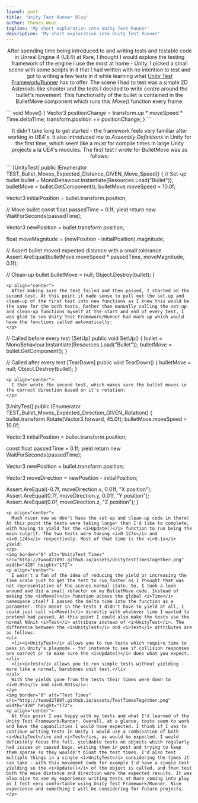 ```yaml
---
layout: post
title: 'Unity Test Runner Blog'
author: Thomas Wood
tagline: 'My short exploration into Unity Test Runner'
description: 'My short exploration into Unity Test Runner'
---
```


<p align="center">
  After spending time being introduced to and writing tests and testable code in Unreal Engine 4 (UE4) at Rare, I thought I would explore the testing framework of the engine I use the most at home - Unity. I picked a small scene with some scripts in it that I had written with no intention to test and got to writing a few tests in it while learning what <a href="https://docs.unity3d.com/Packages/com.unity.test-framework@1.1/manual/index.html" rel="Unity Test Framework/Runner">Unity Test Framework/Runner</a> has to offer. The scene I had to test was a simple 2D Asteroids-like shooter and the tests I decided to write centre around the bullet's movement. This functionality of the bullet is contained in the BulletMove component which runs this <i>Move()</i> function every frame:
</p>
```
void Move()
{
  Vector3 positionChange = transform.up * moveSpeed * Time.deltaTime;
  transform.position += positionChange;
}
```
<p align="center">
  It didn't take long to get started - the framework feels very familiar after working in UE4's. It also introduced me to <i>Assembly Definitions</i> in Unity for the first time, which seem like a must for compile times in large Unity projects a la UE4's modules. The first test I wrote for BulletMove was as follows:
</p>
```
[UnityTest]
public IEnumerator TEST_Bullet_Moves_Expected_Distance_GIVEN_Move_Speed()
{
  // Set-up bullet
  bullet = MonoBehaviour.Instantiate(Resources.Load<GameObject>("Bullet"));
  bulletMove = bullet.GetComponent<BulletMove>();
  bulletMove.moveSpeed = 10.0f;
      
  Vector3 initialPosition = bullet.transform.position;

  // Move bullet
  const float passedTime = 0.1f;
  yield return new WaitForSeconds(passedTime);
      
  Vector3 newPosition = bullet.transform.position;

  float moveMagnitude = (newPosition - initialPosition).magnitude;

  // Assert bullet moved expected distance with a small tolerance
  Assert.AreEqual(bulletMove.moveSpeed * passedTime, moveMagnitude, 0.1f);
            
  // Clean-up bullet
  bulletMove = null;
  Object.Destroy(bullet);
}
```
<p align="center">
  After making sure the test failed and then passed, I started on the second test. At this point it made sense to pull out the set-up and clean-up of the first test into new functions as I knew this would be the same for the both tests. Rather than manually calling the set-up and clean-up functions myself at the start and end of every test, I was glad to see Unity Test Framework/Runner had mark-up which would have the functions called automatically:
</p>
```
// Called before every test
[SetUp]
public void SetUp()
{
  bullet = MonoBehaviour.Instantiate(Resources.Load<GameObject>("Bullet"));
  bulletMove = bullet.GetComponent<BulletMove>();
}

// Called after every test
[TearDown]
public void TearDown()
{
  bulletMove = null;
  Object.Destroy(bullet);
}
```
<p align="center">
  I then wrote the second test, which makes sure the bullet moves in the correct direction based on it's rotation:
</p>
```
[UnityTest]
public IEnumerator TEST_Bullet_Moves_Expected_Direction_GIVEN_Rotation()
{
  bullet.transform.Rotate(Vector3.forward, 45.0f);
  bulletMove.moveSpeed = 10.0f;

  Vector3 initialPosition = bullet.transform.position;

  const float passedTime = 0.1f;
  yield return new WaitForSeconds(passedTime);

  Vector3 newPosition = bullet.transform.position;

  Vector3 moveDirection = newPosition - initialPosition;
            
  Assert.AreEqual(-0.7f, moveDirection.x, 0.01f, "X position");
  Assert.AreEqual(0.7f, moveDirection.y, 0.01f, "Y position");
  Assert.AreEqual(0.0f, moveDirection.z, "Z position");
}
```
<p align="center">
  Much nicer now we don't have the set-up and clean-up code in there! At this point the tests were taking longer than I'd like to complete, with having to yield for the <i>Update()</i> function to run being the main culprit. The two tests were taking <i>0.127s</i> and <i>0.124s</i> respectively. Most of that time is the <i>0.1s</i> yield:
</p>
<img border="0" alt="UnityTest Times" src="http://twood27897.github.io/assets/UnityTestTimesTogether.png" width="428" height="172">
<p align="center">
  I wasn't a fan of the idea of reducing the yield or increasing the time scale just to get the test to run faster as I thought that was not representative of the scenes normal state. So, I took a look around and did a small refactor on my BulletMove code. Instead of making the <i>Move()</i> function access the global <i>Time</i> namespace itself I passed the delta time into the function as a parameter. This meant in the tests I didn't have to yield at all, I could just call <i>Move()</i> directly with whatever time I wanted to pretend had passed. At this point I could also make the tests use the normal NUnit <i>Test</i> attribute instead of <i>UnityTest</i>. The difference between the <i>UnityTest</i> and <i>Test</i> attributes are as follows: 
<ul>
  <li><i>UnityTest</i> allows you to run tests which require time to pass in Unity's playmode - for instance to see if collision responses are correct or to make sure the <i>Update()</i> does what you expect.</li>
  <li><i>Test</i> allows you to run simple tests without yielding - more like a normal, barebones unit test.</li>
</ul> 
  With the yields gone from the tests their times were down to <i>0.05s</i> and <i>0.001s</i>:
</p>
<img border="0" alt="Test Times" src="http://twood27897.github.io/assets/TestTimesTogether.png" width="428" height="172">
<p align="center">
  At this point I was happy with my tests and what I'd learned of the Unity Test Framework/Runner. Overall, at a glance, tests seem to work and have the capabilities I would have expected. I think if I was to continue writing tests in Unity I would use a combination of both <i>UnityTest</i>s and <i>Test</i>s, as would be expected. I would definitely focus the full, yieldable tests on objects which regularly had issues or caused bugs, writing them in post and trying to keep them sparse so they wouldn't bloat the test times. I'd also test multiple things in a single <i>UnityTest</i> considering the times it can take - with this movement code for example I'd have a single test yielding so the <i>Update()</i> of the object is called, and then test both the move distance and direction were the expected results. It was also nice to see my experience writing tests at Rare coming into play as I felt very comfortable using Unity Test Framework/Runner. Nice experience and something I will be considering for future projects.
</p>
